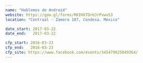 ```yaml
---
name: "Hablemos de Android"
website: https://goo.gl/forms/RKIHkTDrUJrPvwv53
location: "Centraal - Zamora 187, Condesa. México"

date_start: 2017-03-22
date_end:   2017-03-22

cfp_start: 2016-03-23
cfp_end:   2016-03-23
cfp_site: https://www.facebook.com/events/345479625849364/
---
```

